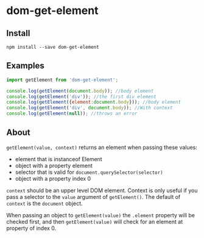 dom-get-element
=========

Install
----

`npm install --save dom-get-element`

Examples
-----

```javascript
import getElement from 'dom-get-element';

console.log(getElement(document.body)); //body element
console.log(getElement('div')); //the first div element
console.log(getElement({element:document.body})); //body element
console.log(getElement('div', document.body)); //With context
console.log(getElement(null)); //throws an error
```

About
----

`getElement(value, context)` returns an element when passing these values:

* element that is instanceof Element
* object with a property element
* selector that is valid for `document.querySelector(selector)`
* object with a property index 0

`context` should be an upper level DOM element. Context is only useful if you pass a selector to the `value` argument of `getElement()`. The default of `context` is the `document` object.

When passing an object to `getElement(value)` the `.element` property will be checked first, and then `getElement(value)` will check for an element at property of index 0.
